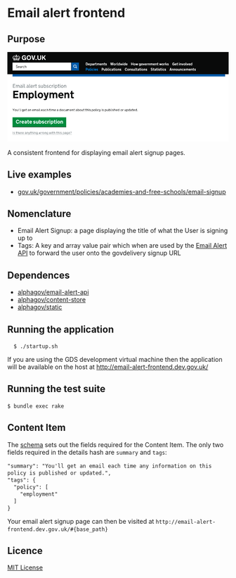 # Email alert frontend

## Purpose

![Email Alert Frontend](docs/email-alert-frontend.png)

A consistent frontend for displaying email alert signup pages.

## Live examples

- [gov.uk/government/policies/academies-and-free-schools/email-signup](https://www.gov.uk/government/policies/academies-and-free-schools/email-signup)

## Nomenclature

- Email Alert Signup: a page displaying the title of what the User is signing up to
- Tags: A key and array value pair which when are used by the [Email Alert API](https://github.com/alphagov/email-alert-api) to forward the user onto the govdelivery signup URL

## Dependences

- [alphagov/email-alert-api](https://github.com/alphagov/email-alert-api)
- [alphagov/content-store](https://github.com/alphagov/content-store)
- [alphagov/static](https://github.com/alphagov/static)

## Running the application

```
  $ ./startup.sh
```

If you are using the GDS development virtual machine then the application will be available on the host at http://email-alert-frontend.dev.gov.uk/

## Running the test suite

```
$ bundle exec rake
```

## Content Item

The [schema](https://github.com/alphagov/govuk-content-schemas/tree/master/formats/email_alert_signup) sets out the fields required for the Content Item. The only two fields required in the details hash are `summary` and `tags`:

```
"summary": "You'll get an email each time any information on this policy is published or updated.",
"tags": {
  "policy": [
    "employment"
  ]
}
```

Your email alert signup page can then be visited at `http://email-alert-frontend.dev.gov.uk/#{base_path}`

## Licence

[MIT License](LICENCE)

